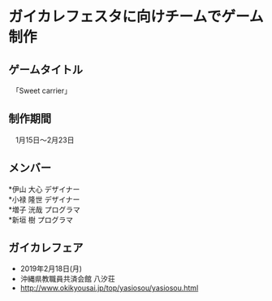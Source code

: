 # ガイカレフェスタに向けチームでゲーム制作  

## ゲームタイトル  
　「Sweet carrier」  

## 制作期間  
　1月15日～2月23日

## メンバー  
*伊山 大心  デザイナー  
*小禄 隆世  デザイナー  
*増子 洸哉  プログラマ  
*新垣 樹    プログラマ  


## ガイカレフェア  
* 2019年2月18日(月)  
* 沖縄県教職員共済会館 八汐荘  
* http://www.okikyousai.jp/top/yasiosou/yasiosou.html  

